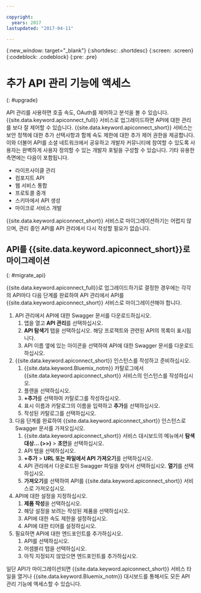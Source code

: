 ```yaml
---

copyright:
  years: 2017
lastupdated: "2017-04-11"

---
```



{:new_window: target="_blank"}
{:shortdesc: .shortdesc}
{:screen: .screen}
{:codeblock: .codeblock}
{:pre: .pre}

# 추가 API 관리 기능에 액세스
{: #upgrade}

API 관리를 사용하면 호출 속도, OAuth를 제어하고 분석을 볼 수 있습니다. {{site.data.keyword.apiconnect_full}} 서비스로 업그레이드하면 API에 대한 관리를 보다 잘 제어할 수 있습니다. {{site.data.keyword.apiconnect_short}} 서비스는 보안 정책에 대한 추가 선택사항과 함께 속도 제한에 대한 추가 제어 권한을 제공합니다. 이와 더불어 API를 소셜 네트워크에서 공유하고 개발자 커뮤니티에 참여할 수 있도록 사용자는 완벽하게 사용자 정의할 수 있는 개발자 포털을 구성할 수 있습니다. 기타 유용한 측면에는 다음이 포함됩니다. 
* 라이프사이클 관리
* 컴포지트 API
* 웹 서비스 통합
* 프로토콜 중개
* 스키마에서 API 생성
* 마이크로 서비스 개발

{{site.data.keyword.apiconnect_short}} 서비스로 마이그레이션하기는 어렵지 않으며, 관리 중인 API를 API 관리에서 다시 작성할 필요가 없습니다. 

## API를 {{site.data.keyword.apiconnect_short}}로 마이그레이션
{: #migrate_api}

{{site.data.keyword.apiconnect_full}}로 업그레이드하기로 결정한 경우에는 각각의 API마다 다음 단계를 완료하여 API 관리에서 API를 {{site.data.keyword.apiconnect_short}} 서비스로 마이그레이션해야 합니다.  

1. API 관리에서 API에 대한 Swagger 문서를 다운로드하십시오. 
    1. 앱을 열고 **API 관리**를 선택하십시오. 
	2. **API 탐색기** 탭을 선택하십시오. 해당 프로젝트와 관련된 API의 목록이 표시됩니다. 
    2. API 이름 옆에 있는 아이콘을 선택하여 API에 대한 Swagger 문서를 다운로드하십시오. 
2. {{site.data.keyword.apiconnect_short}} 인스턴스를 작성하고 준비하십시오.  
    1. {{site.data.keyword.Bluemix_notm}} 카탈로그에서 {{site.data.keyword.apiconnect_short}} 서비스의 인스턴스를 작성하십시오. 
	2. 플랜을 선택하십시오. 
	3. **+추가**를 선택하여 카탈로그를 작성하십시오. 
	4. 표시 이름과 카탈로그의 이름을 입력하고 **추가**를 선택하십시오. 
	5. 작성된 카탈로그를 선택하십시오. 
3. 다음 단계를 완료하여 {{site.data.keyword.apiconnect_short}} 인스턴스로 Swagger 문서를 가져오십시오. 
	1. {{site.data.keyword.apiconnect_short}} 서비스 대시보드의 메뉴에서 **탐색 대상... (>>)** > **초안**을 선택하십시오. 
	2. API 탭을 선택하십시오. 
	3. **+추가** > **URL 또는 파일에서 API 가져오기**를 선택하십시오. 
	4. API 관리에서 다운로드된 Swagger 파일을 찾아서 선택하십시오. **열기**를 선택하십시오. 
	5. **가져오기**를 선택하여 API를 {{site.data.keyword.apiconnect_short}} 서비스로 가져오십시오. 
4. API에 대한 설정을 지정하십시오. 
    1. **제품 작성**을 선택하십시오. 
	2. 해당 설정을 보려는 작성된 제품을 선택하십시오. 
	3. API에 대한 속도 제한을 설정하십시오. 
	4. API에 대한 티어를 설정하십시오. 
5. 필요하면 API에 대한 엔드포인트를 추가하십시오. 
    1. API를 선택하십시오. 
	2. 어셈블리 탭을 선택하십시오. 
	3. 아직 지정되지 않았으면 엔드포인트를 추가하십시오. 
	
 일단 API가 마이그레이션되면 {{site.data.keyword.apiconnect_short}} 서비스 타일을 열거나 {{site.data.keyword.Bluemix_notm}} 대시보드를 통해서도 모든 API 관리 기능에 액세스할 수 있습니다.  

 
